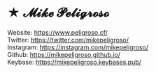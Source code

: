 # ★ 𝓜𝓲𝓴𝓮 𝓟𝓮𝓵𝓲𝓰𝓻𝓸𝓼𝓸
Website: https://www.peligroso.cf/ \
Twitter: https://twitter.com/mikepeligroso/ \
Instagram: https://instagram.com/mikepeligroso/ \
Github: https://mikepeligroso.github.io/ \
Keybase: https://mikepeligroso.keybases.pub/
